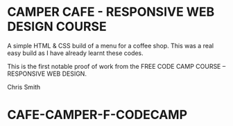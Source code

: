 # CAMPER CAFE - RESPONSIVE WEB DESIGN COURSE

A simple HTML & CSS build of a menu for a coffee shop.  This was a real easy build as I have already learnt these codes.

This is the first notable proof of work from the FREE CODE CAMP COURSE – RESPONSIVE WEB DESIGN.

Chris Smith

# CAFE-CAMPER-F-CODECAMP
